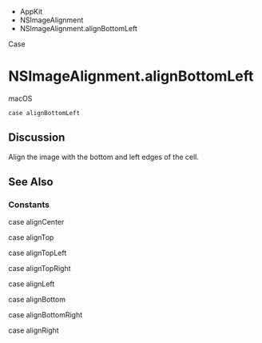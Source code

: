 

- AppKit
- NSImageAlignment
-  NSImageAlignment.alignBottomLeft 

Case

# NSImageAlignment.alignBottomLeft

macOS

``` source
case alignBottomLeft
```

## Discussion

Align the image with the bottom and left edges of the cell.

## See Also

### Constants

case alignCenter

case alignTop

case alignTopLeft

case alignTopRight

case alignLeft

case alignBottom

case alignBottomRight

case alignRight

